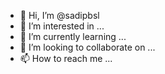 - 👋 Hi, I’m @sadipbsl
- 👀 I’m interested in ...
- 🌱 I’m currently learning ...
- 💞️ I’m looking to collaborate on ...
- 📫 How to reach me ...

<!---
sadipbsl/sadipbsl is a ✨ special ✨ repository because its `README.md` (this file) appears on your GitHub profile.
You can click the Preview link to take a look at your changes.
--->
